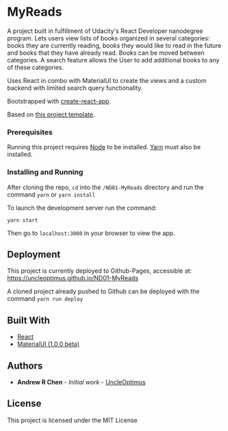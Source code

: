 # MyReads

A project built in fulfillment of Udacity's React Developer nanodegree program.
Lets users view lists of books organized in several categories: books they are currently reading, books they would like to read in the future and books that they have already read. Books can be moved between categories. A search feature allows the User to add additional books to any of these categories.

Uses React in combo with MaterialUI to create the views and a custom backend with limited search query functionality.

Bootstrapped with [create-react-app](https://github.com/facebookincubator/create-react-app).

Based on [this project template](https://github.com/udacity/reactnd-project-myreads-starter).


### Prerequisites

Running this project requires [Node](https://nodejs.org/en/) to be installed.
[Yarn](https://code.facebook.com/posts/1840075619545360) must also be installed.


### Installing and Running

After cloning the repo, `cd` into the `/ND01-MyReads` directory and run the command `yarn` or `yarn install`

To launch the development server run the command:
```
yarn start
```

Then go to `localhost:3000` in your browser to view the app.


## Deployment

This project is currently deployed to Github-Pages, accessible at:
https://uncleoptimus.github.io/ND01-MyReads

A cloned project already pushed to Github can be deployed with the command `yarn run deploy`


## Built With

* [React](https://facebook.github.io/react/)
* [MaterialUI (1.0.0 beta)](https://github.com/callemall/material-ui)


## Authors

* **Andrew R Chen** - *Initial work* - [UncleOptimus](https://github.com/uncleoptimus)


## License

This project is licensed under the MIT License
